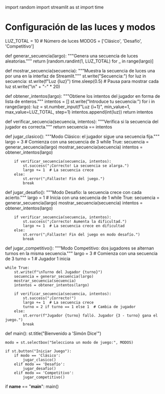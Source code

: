 import random
import streamlit as st
import time

# Configuración de las luces y modos
LUZ_TOTAL = 10  # Número de luces
MODOS = ['Clásico', 'Desafío', 'Competitivo']

def generar_secuencia(largo):
    """Genera una secuencia de luces aleatorias."""
    return [random.randint(1, LUZ_TOTAL) for _ in range(largo)]

def mostrar_secuencia(secuencia):
    """Muestra la secuencia de luces una por una en la interfaz de Streamlit."""
    st.write("Secuencia:")
    for luz in secuencia:
        st.write(f"Luz {luz}")
        time.sleep(0.5)  # Pausa para mostrar cada luz
    st.write("\n" + "-" * 20)

def obtener_intentos(largo):
    """Obtiene los intentos del jugador en forma de lista de enteros."""
    intentos = []
    st.write("Introduce tu secuencia:")
    for i in range(largo):
        luz = st.number_input(f"Luz {i+1}", min_value=1, max_value=LUZ_TOTAL, step=1)
        intentos.append(int(luz))
    return intentos

def verificar_secuencia(secuencia, intentos):
    """Verifica si la secuencia del jugador es correcta."""
    return secuencia == intentos

def jugar_clasico():
    """Modo Clásico: el jugador sigue una secuencia fija."""
    largo = 3  # Comienza con una secuencia de 3
    while True:
        secuencia = generar_secuencia(largo)
        mostrar_secuencia(secuencia)
        intentos = obtener_intentos(largo)
        
        if verificar_secuencia(secuencia, intentos):
            st.success("¡Correcto! La secuencia se alarga.")
            largo += 1  # La secuencia crece
        else:
            st.error("¡Fallaste! Fin del juego.")
            break

def jugar_desafio():
    """Modo Desafío: la secuencia crece con cada acierto."""
    largo = 1  # Inicia con una secuencia de 1
    while True:
        secuencia = generar_secuencia(largo)
        mostrar_secuencia(secuencia)
        intentos = obtener_intentos(largo)
        
        if verificar_secuencia(secuencia, intentos):
            st.success("¡Correcto! Aumenta la dificultad.")
            largo += 1  # La secuencia crece en dificultad
        else:
            st.error("¡Fallaste! Fin del juego en modo desafío.")
            break

def jugar_competitivo():
    """Modo Competitivo: dos jugadores se alternan turnos en la misma secuencia."""
    largo = 3  # Comienza con una secuencia de 3
    turno = 1  # Jugador 1 inicia
    
    while True:
        st.write(f"\nTurno del Jugador {turno}")
        secuencia = generar_secuencia(largo)
        mostrar_secuencia(secuencia)
        intentos = obtener_intentos(largo)
        
        if verificar_secuencia(secuencia, intentos):
            st.success("¡Correcto!")
            largo += 1  # La secuencia crece
            turno = 2 if turno == 1 else 1  # Cambia de jugador
        else:
            st.error(f"Jugador {turno} falló. Jugador {3 - turno} gana el juego.")
            break

def main():
    st.title("Bienvenido a 'Simón Dice'")

    modo = st.selectbox("Selecciona un modo de juego:", MODOS)

    if st.button("Iniciar Juego"):
        if modo == 'Clásico':
            jugar_clasico()
        elif modo == 'Desafío':
            jugar_desafio()
        elif modo == 'Competitivo':
            jugar_competitivo()

if __name__ == "__main__":
    main()
